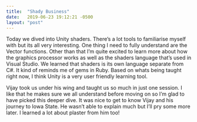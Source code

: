```yaml
---
title:  "Shady Business"
date:   2019-06-23 19:12:21 -0500
layout: "post"
---
```



Today we dived into Unity shaders. There’s a lot tools to familiarise myself with but its all very interesting. One thing I need to fully understand are the Vector functions. Other than that I’m quite excited to learn more about how the graphics processor works as well as the shaders language that’s used in Visual Studio. We learned that shaders is its own language separate from C#. It kind of reminds me of gems in Ruby. Based on whats being taught right now, I think Unity is a very user friendly learning tool.

Vijay took us under his wing and taught us so much in just one session. I like that he makes sure we all understand before moving on so I’m glad to have picked this deeper dive. It was nice to get to know Vijay and his journey to Iowa State. He wasn’t able to explain much but I’ll pry some more later. I learned a lot about plaster from him too!
